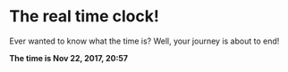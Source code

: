 # The real time clock!

Ever wanted to know what the time is? Well, your journey is about to end!

**The time is Nov 22, 2017, 20:57**